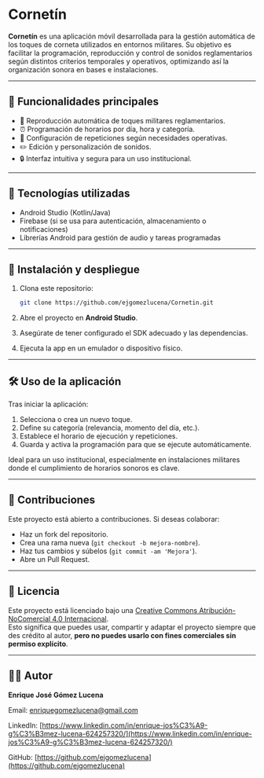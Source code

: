 # Cornetín

**Cornetín** es una aplicación móvil desarrollada para la gestión automática de los toques de corneta utilizados en entornos militares. Su objetivo es facilitar la programación, reproducción y control de sonidos reglamentarios según distintos criterios temporales y operativos, optimizando así la organización sonora en bases e instalaciones.

---

## 📱 Funcionalidades principales

- 🎵 Reproducción automática de toques militares reglamentarios.
- ⏰ Programación de horarios por día, hora y categoría.
- 🔁 Configuración de repeticiones según necesidades operativas.
- ✏️ Edición y personalización de sonidos.
- 🔒 Interfaz intuitiva y segura para un uso institucional.

---

## 🧰 Tecnologías utilizadas

- Android Studio (Kotlin/Java)
- Firebase (si se usa para autenticación, almacenamiento o notificaciones)
- Librerías Android para gestión de audio y tareas programadas

---

## 🚀 Instalación y despliegue

1. Clona este repositorio:
   ```bash
   git clone https://github.com/ejgomezlucena/Cornetin.git
   ```

2. Abre el proyecto en **Android Studio**.

3. Asegúrate de tener configurado el SDK adecuado y las dependencias.

4. Ejecuta la app en un emulador o dispositivo físico.

---

## 🛠️ Uso de la aplicación

Tras iniciar la aplicación:

1. Selecciona o crea un nuevo toque.
2. Define su categoría (relevancia, momento del día, etc.).
3. Establece el horario de ejecución y repeticiones.
4. Guarda y activa la programación para que se ejecute automáticamente.

Ideal para un uso institucional, especialmente en instalaciones militares donde el cumplimiento de horarios sonoros es clave.

---

## 🤝 Contribuciones

Este proyecto está abierto a contribuciones. Si deseas colaborar:

- Haz un fork del repositorio.
- Crea una rama nueva (`git checkout -b mejora-nombre`).
- Haz tus cambios y súbelos (`git commit -am 'Mejora'`).
- Abre un Pull Request.

---

## 📄 Licencia

Este proyecto está licenciado bajo una [Creative Commons Atribución-NoComercial 4.0 Internacional](https://creativecommons.org/licenses/by-nc/4.0/).  
Esto significa que puedes usar, compartir y adaptar el proyecto siempre que des crédito al autor, **pero no puedes usarlo con fines comerciales sin permiso explícito**.

---

## 👨‍💻 Autor

**Enrique José Gómez Lucena** 

Email: enriquegomezlucena@gmail.com 
 
LinkedIn: [https://www.linkedin.com/in/enrique-jos%C3%A9-g%C3%B3mez-lucena-624257320/](https://www.linkedin.com/in/enrique-jos%C3%A9-g%C3%B3mez-lucena-624257320/)
  
GitHub: [https://github.com/ejgomezlucena](https://github.com/ejgomezlucena)
